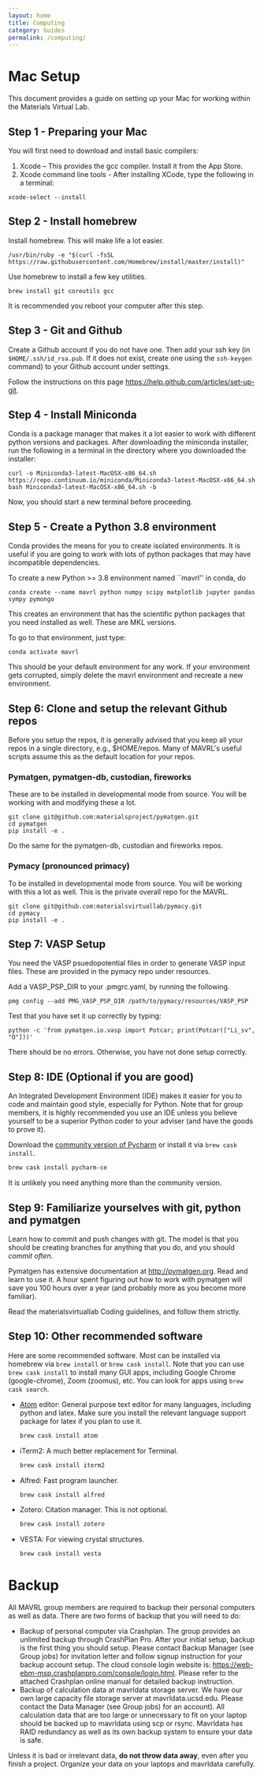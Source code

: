 ```yaml
---
layout: home
title: Computing
category: Guides
permalink: /computing/
---
```


# Mac Setup

This document provides a guide on setting up your Mac for working within the Materials Virtual Lab.

## Step 1 - Preparing your Mac

You will first need to download and install basic compilers:

1. Xcode – This provides the gcc compiler. Install it from the App Store.
2. Xcode command line tools - After installing XCode, type the following in a terminal:

```shell
xcode-select --install
```

## Step 2 - Install homebrew

Install homebrew. This will make life a lot easier.

```shell
/usr/bin/ruby -e "$(curl -fsSL https://raw.githubusercontent.com/Homebrew/install/master/install)"
```

Use homebrew to install a few key utilities.

```shell
brew install git coreutils gcc
```

It is recommended you reboot your computer after this step.

## Step 3 - Git and Github

Create a Github account if you do not have one. Then add your ssh key (in `$HOME/.ssh/id_rsa.pub`. If it does not exist, create one using the `ssh-keygen` command) to your Github account under settings.

Follow the instructions on this page https://help.github.com/articles/set-up-git.

## Step 4 - Install Miniconda

Conda is a package manager that makes it a lot easier to work with different python versions and packages. After downloading the miniconda installer, run the following in a terminal in the directory where you downloaded the installer:

```shell
curl -o Miniconda3-latest-MacOSX-x86_64.sh https://repo.continuum.io/miniconda/Miniconda3-latest-MacOSX-x86_64.sh
bash Miniconda3-latest-MacOSX-x86_64.sh -b
```

Now, you should start a new terminal before proceeding.

## Step 5 - Create a Python 3.8 environment

Conda provides the means for you to create isolated environments. It is useful if you are going to work with lots of python packages that may have incompatible dependencies. 

To create a new Python >= 3.8 environment named ``mavrl'' in conda, do

```shell
conda create --name mavrl python numpy scipy matplotlib jupyter pandas sympy pymongo
```

This creates an environment that has the scientific python packages that you need installed as well. These are MKL versions.

To go to that environment, just type:

```shell
conda activate mavrl
```

This should be your default environment for any work. If your environment gets corrupted, simply delete the mavrl environment and recreate a new environment.

## Step 6: Clone and setup the relevant Github repos

Before you setup the repos, it is generally advised that you keep all your repos in a single directory, e.g., $HOME/repos. Many of MAVRL's useful scripts assume this as the default location for your repos.

### Pymatgen, pymatgen-db, custodian, fireworks

These are to be installed in developmental mode from source. You will be working with and modifying these a lot.

```shell
git clone git@github.com:materialsproject/pymatgen.git
cd pymatgen
pip install -e .
```

Do the same for the pymatgen-db, custodian and fireworks repos.

### Pymacy (pronounced primacy)

To be installed in developmental mode from source. You will be working with this a lot as well. This is the private overall repo for the MAVRL.

```shell
git clone git@github.com:materialsvirtuallab/pymacy.git
cd pymacy
pip install -e .
```

## Step 7: VASP Setup

You need the VASP psuedopotential files in order to generate VASP input files. These are provided in the pymacy repo under resources.

Add a VASP_PSP_DIR to your .pmgrc.yaml, by running the following.

```shell
pmg config --add PMG_VASP_PSP_DIR /path/to/pymacy/resources/VASP_PSP
```

Test that you have set it up correctly by typing:

```shell
python -c 'from pymatgen.io.vasp import Potcar; print(Potcar(["Li_sv", "O"]))'
```

There should be no errors. Otherwise, you have not done setup correctly.

## Step 8: IDE (Optional if you are good)

An Integrated Development Environment (IDE) makes it easier for you to code and maintain good style, especially for Python. Note that for group members, it is highly recommended you use an IDE unless you believe yourself to be a superior Python coder to your adviser (and have the goods to prove it).

Download the [community version of Pycharm](http://www.jetbrains.com/pycharm) or install it via `brew cask install`.

```bash
brew cask install pycharm-ce
```

It is unlikely you need anything more than the community version.

## Step 9: Familiarize yourselves with git, python and pymatgen

Learn how to commit and push changes with git. The model is that you should be creating branches for anything that you do, and you should *commit often*.

Pymatgen has extensive documentation at http://pymatgen.org. Read and learn to use it. A hour spent figuring out how to work with pymatgen will save you 100 hours over a year (and probably more as you become more familiar).

Read the materialsvirtuallab Coding guidelines, and follow them strictly.

## Step 10: Other recommended software

Here are some recommended software. Most can be installed via homebrew via `brew install` or `brew cask install`.  Note that you can use `brew cask install` to install many GUI apps, including Google Chrome
(google-chrome), Zoom (zoomus), etc. You can look for apps using `brew cask search`.

* [Atom](https://atom.io/) editor: General purpose text editor for many languages, including python and latex. Make sure you install the relevant language support package for latex if you plan to use it.
  ```bash
  brew cask install atom
  ```
* iTerm2: A much better replacement for Terminal.
  ```bash
  brew cask install iterm2
  ```
* Alfred: Fast program launcher.
  ```bash
  brew cask install alfred
  ```
* Zotero: Citation manager. This is not optional.
  ```bash
  brew cask install zotero
  ```
* VESTA: For viewing crystal structures.
  ```bash
  brew cask install vesta
  ```

# Backup

All MAVRL group members are required to backup their personal computers as well as data. There are two forms of backup that you will need to do:

* Backup of personal computer via Crashplan. The group provides an unlimited backup through CrashPlan Pro. After your initial setup, backup is the first thing you should setup. Please contact Backup Manager (see Group jobs) for invitation letter and follow signup instruction for your backup account setup. The cloud console login website is: https://web-ebm-msp.crashplanpro.com/console/login.html. Please refer to the attached Crashplan online manual for detailed backup instruction.
* Backup of calculation data at mavrldata storage server. We have our own large capacity file storage server at mavrldata.ucsd.edu. Please contact the Data Manager (see Group jobs) for an account). All calculation data that are too large or unnecessary to fit on your laptop should be backed up to mavrldata using scp or rsync. Mavrldata has RAID redundancy as well as its own backup system to ensure your data is safe.

Unless it is bad or irrelevant data, **do not throw data away**, even after you finish a project. Organize your data on your laptops and mavrldata carefully.
